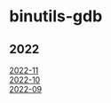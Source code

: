 # binutils-gdb

## 2022
[2022-11](https://patchwork.plctlab.org/bundle/patchwork-bot/binutils-gdb_2022-11/)  
[2022-10](https://patchwork.plctlab.org/bundle/patchwork-bot/binutils-gdb_2022-10/)   
[2022-09](https://patchwork.plctlab.org/bundle/patchwork-bot/binutils-gdb_2022-09/)   
